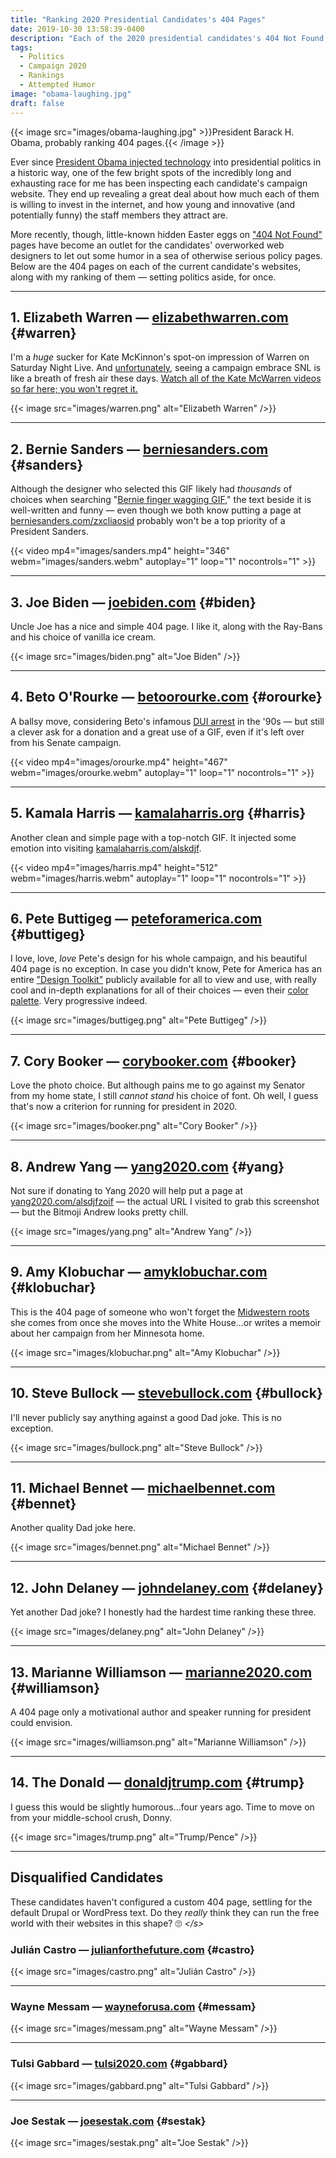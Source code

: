 ```yaml
---
title: "Ranking 2020 Presidential Candidates's 404 Pages"
date: 2019-10-30 13:58:39-0400
description: "Each of the 2020 presidential candidates's 404 Not Found pages, ranked."
tags:
  - Politics
  - Campaign 2020
  - Rankings
  - Attempted Humor
image: "obama-laughing.jpg"
draft: false
---
```


{{< image src="images/obama-laughing.jpg" >}}President Barack H. Obama, probably ranking 404 pages.{{< /image >}}

Ever since [President Obama injected technology](https://arstechnica.com/information-technology/2012/11/built-to-win-deep-inside-obamas-campaign-tech/) into presidential politics in a historic way, one of the few bright spots of the incredibly long and exhausting race for me has been inspecting each candidate's campaign website. They end up revealing a great deal about how much each of them is willing to invest in the internet, and how young and innovative (and potentially funny) the staff members they attract are.

More recently, though, little-known hidden Easter eggs on ["404 Not Found"](https://en.wikipedia.org/wiki/HTTP_404) pages have become an outlet for the candidates' overworked web designers to let out some humor in a sea of otherwise serious policy pages. Below are the 404 pages on each of the current candidate's websites, along with my ranking of them — setting politics aside, for once.

---

## 1. Elizabeth Warren — [elizabethwarren.com](https://elizabethwarren.com/asdfasdf404) {#warren}

I'm a _huge_ sucker for Kate McKinnon's spot-on impression of Warren on Saturday Night Live. And [unfortunately](https://twitter.com/realdonaldtrump/status/1097116612279316480), seeing a campaign embrace SNL is like a breath of fresh air these days. [Watch all of the Kate McWarren videos so far here; you won't regret it.](http://www.nbc.com/saturday-night-live/cast/kate-mckinnon-15056/impersonation/elizabeth-warren-287903)

{{< image src="images/warren.png" alt="Elizabeth Warren" />}}

---

## 2. Bernie Sanders — [berniesanders.com](https://berniesanders.com/asdfasdf404/) {#sanders}

Although the designer who selected this GIF likely had _thousands_ of choices when searching "[Bernie finger wagging GIF](https://www.google.com/search?q=Bernie+finger+wagging+GIF&tbm=isch&tbs=itp:animated)," the text beside it is well-written and funny — even though we both know putting a page at [berniesanders.com/zxcliaosid](https://berniesanders.com/zxcliaosid/) probably won't be a top priority of a President Sanders.

{{< video mp4="images/sanders.mp4" height="346" webm="images/sanders.webm" autoplay="1" loop="1" nocontrols="1" >}}

---

## 3. Joe Biden — [joebiden.com](https://joebiden.com/asdfasdf404) {#biden}

Uncle Joe has a nice and simple 404 page. I like it, along with the Ray-Bans and his choice of vanilla ice cream.

{{< image src="images/biden.png" alt="Joe Biden" />}}

---

## 4. Beto O'Rourke — [betoorourke.com](https://betoorourke.com/asdfasdf404) {#orourke}

A ballsy move, considering Beto's infamous [DUI arrest](https://www.politifact.com/texas/statements/2019/mar/14/club-growth/beto-orourke-arrested-dwi-flee-scene/) in the '90s — but still a clever ask for a donation and a great use of a GIF, even if it's left over from his Senate campaign.

{{< video mp4="images/orourke.mp4" height="467" webm="images/orourke.webm" autoplay="1" loop="1" nocontrols="1" >}}

---

## 5. Kamala Harris — [kamalaharris.org](https://kamalaharris.org/asdfasdf404) {#harris}

Another clean and simple page with a top-notch GIF. It injected some emotion into visiting [kamalaharris.com/alskdjf](https://kamalaharris.com/alskdjf).

{{< video mp4="images/harris.mp4" height="512" webm="images/harris.webm" autoplay="1" loop="1" nocontrols="1" >}}

---

## 6. Pete Buttigeg — [peteforamerica.com](https://peteforamerica.com/asdfasdf404/) {#buttigeg}

I love, love, _love_ Pete's design for his whole campaign, and his beautiful 404 page is no exception. In case you didn't know, Pete for America has an entire ["Design Toolkit"](https://design.peteforamerica.com/) publicly available for all to view and use, with really cool and in-depth explanations for all of their choices — even their [color palette](https://design.peteforamerica.com/colors). Very progressive indeed.

{{< image src="images/buttigeg.png" alt="Pete Buttigeg" />}}

---

## 7. Cory Booker — [corybooker.com](https://corybooker.com/asdfasdf404/) {#booker}

Love the photo choice. But although pains me to go against my Senator from my home state, I still _cannot stand_ his choice of font. Oh well, I guess that's now a criterion for running for president in 2020.

{{< image src="images/booker.png" alt="Cory Booker" />}}

---

## 8. Andrew Yang — [yang2020.com](https://www.yang2020.com/asdfasdf404) {#yang}

Not sure if donating to Yang 2020 will help put a page at [yang2020.com/alsdjfzoif](https://www.yang2020.com/alsdjfzoif) — the actual URL I visited to grab this screenshot — but the Bitmoji Andrew looks pretty chill.

{{< image src="images/yang.png" alt="Andrew Yang" />}}

---

## 9. Amy Klobuchar — [amyklobuchar.com](https://amyklobuchar.com/asdfasdf404) {#klobuchar}

This is the 404 page of someone who won't forget the [Midwestern roots](https://en.wikipedia.org/wiki/Uff_da) she comes from once she moves into the White House...or writes a memoir about her campaign from her Minnesota home.

{{< image src="images/klobuchar.png" alt="Amy Klobuchar" />}}

---

## 10. Steve Bullock — [stevebullock.com](https://stevebullock.com/asdfasdf404) {#bullock}

I'll never publicly say anything against a good Dad joke. This is no exception.

{{< image src="images/bullock.png" alt="Steve Bullock" />}}

---

## 11. Michael Bennet — [michaelbennet.com](https://michaelbennet.com/asdfasdf404) {#bennet}

Another quality Dad joke here. 

{{< image src="images/bennet.png" alt="Michael Bennet" />}}

---

## 12. John Delaney — [johndelaney.com](https://www.johndelaney.com/asdfasdf404) {#delaney}

Yet another Dad joke? I honestly had the hardest time ranking these three.

{{< image src="images/delaney.png" alt="John Delaney" />}}

---

## 13. Marianne Williamson — [marianne2020.com](https://www.marianne2020.com/asdfasdf404) {#williamson}

A 404 page only a motivational author and speaker running for president could envision.

{{< image src="images/williamson.png" alt="Marianne Williamson" />}}

---

## 14. The Donald — [donaldjtrump.com](https://donaldjtrump.com/asdfasdf404) {#trump}

I guess this would be slightly humorous...four years ago. Time to move on from your middle-school crush, Donny.

{{< image src="images/trump.png" alt="Trump/Pence" />}}

---

## Disqualified Candidates

These candidates haven't configured a custom 404 page, settling for the default Drupal or WordPress text. Do they _really_ think they can run the free world with their websites in this shape? 🙄 _&lt;/s&gt;_

### Julián Castro — [julianforthefuture.com](https://www.julianforthefuture.com/asdfasdf404) {#castro}

{{< image src="images/castro.png" alt="Julián Castro" />}}

---

### Wayne Messam — [wayneforusa.com](https://wayneforusa.com/asdfasdf404) {#messam}

{{< image src="images/messam.png" alt="Wayne Messam" />}}

---

### Tulsi Gabbard — [tulsi2020.com](https://www.tulsi2020.com/asdfasdf404) {#gabbard}

{{< image src="images/gabbard.png" alt="Tulsi Gabbard" />}}

---

### Joe Sestak — [joesestak.com](https://www.joesestak.com/asdfasdf404) {#sestak}

{{< image src="images/sestak.png" alt="Joe Sestak" />}}

